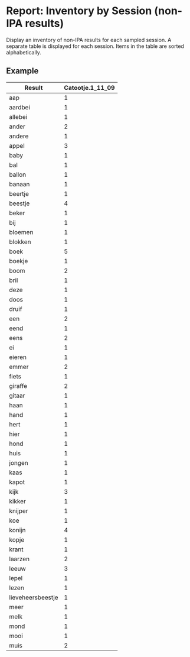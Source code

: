 # Report: Inventory by Session (non-IPA results)

Display an inventory of non-IPA results for each sampled session. A separate table is displayed for each session. Items in the table are sorted alphabetically.

## Example

| Result | Catootje.1_11_09 |
| --- | --- |
| aap | 1 |
| aardbei | 1 |
| allebei | 1 |
| ander | 2 |
| andere | 1 |
| appel | 3 |
| baby | 1 |
| bal | 1 |
| ballon | 1 |
| banaan | 1 |
| beertje | 1 |
| beestje | 4 |
| beker | 1 |
| bij | 1 |
| bloemen | 1 |
| blokken | 1 |
| boek | 5 |
| boekje | 1 |
| boom | 2 |
| bril | 1 |
| deze | 1 |
| doos | 1 |
| druif | 1 |
| een | 2 |
| eend | 1 |
| eens | 2 |
| ei | 1 |
| eieren | 1 |
| emmer | 2 |
| fiets | 1 |
| giraffe | 2 |
| gitaar | 1 |
| haan | 1 |
| hand | 1 |
| hert | 1 |
| hier | 1 |
| hond | 1 |
| huis | 1 |
| jongen | 1 |
| kaas | 1 |
| kapot | 1 |
| kijk | 3 |
| kikker | 1 |
| knijper | 1 |
| koe | 1 |
| konijn | 4 |
| kopje | 1 |
| krant | 1 |
| laarzen | 2 |
| leeuw | 3 |
| lepel | 1 |
| lezen | 1 |
| lieveheersbeestje | 1 |
| meer | 1 |
| melk | 1 |
| mond | 1 |
| mooi | 1 |
| muis | 2 |

